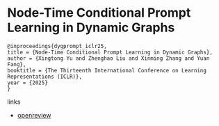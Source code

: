 # Node-Time Conditional Prompt Learning in Dynamic Graphs

```
@inproceedings{dygprompt_iclr25,
title = {Node-Time Conditional Prompt Learning in Dynamic Graphs},
author = {Xingtong Yu and Zhenghao Liu and Xinming Zhang and Yuan Fang},
booktitle = {The Thirteenth International Conference on Learning Representations (ICLR)},
year = {2025}
}
```

links
- [openreview](https://openreview.net/forum?id=kVlfYvIqaK)
